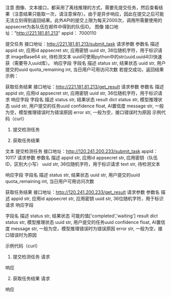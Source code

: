 注意
图像、文本接口，都采用了离线推理的方式，需要先提交任务，然后查看结果（注意结果只能取一次，请注意保存）。由于是异步响应，因此在提交之后可能无法立刻得到返回结果。此外API的提交上限为每天2000次，调用所需要使用的appsecret为各队伍在邮件中得到的队伍ID。
图像
接口地址："http://221.181.81.213"
appid： 7000110

提交任务
接口地址：http://221.181.81.213/submit_task
请求参数
参数名	描述
appid	str, 应用id
appsecret	str, 应用密钥
uuid	str, 36位随机字符，用于标识请求
imageBase64	str, 待检测文本
uuid可使用python中的str(uuid.uuid4())快速获（需要导入uuid库）。
响应字段
字段名	描述
status	str, 结果状态
uuid	str, 用户提交的uuid
quota_remaining	int, 当日用户可用访问次数
若提交成功，返回结果示例：
 
获取任务结果
接口地址：http://221.181.81.213/get_result
请求参数
参数名	描述
appid	str, 应用id
appsecret	str, 应用密钥
uuid	str, 36位随机字符，用于标识请求
响应字段
字段名	描述
status	str, 结果状态
result	dict
    status	str, 模型推理状态
    uuid	str, 用户提交的任务uuid
    confidence	float, AI置信度
    message	str, 一般为空，模型推理错误时为错误原因
error	str, 一般为空，接口错误时为原因
示例代码（curl）
1.	提交检测任务
 

2.	获取任务结果
 

文本
提交检测任务
接口地址：http://120.241.200.233/submit_task
appid： 10117
请求参数
参数名	描述
appid	str, 应用id
appsecret	str, 应用密钥（队伍ID，区别大小写）
uuid	str, 36位随机字符，用于标识请求
text	str, 待检测文本

响应字段
字段名	描述
status	str, 结果状态
uuid	str, 用户提交的uuid
quota_remaining	int, 当日用户可用访问次数

获取任务结果
接口地址：http://120.241.200.233/get_result
请求参数
参数名	描述
appid	str, 应用id
appsecret	str, 应用密钥
uuid	str, 36位随机字符，用于标识请求
响应字段

字段名	描述
status	str, 结果状态 可能的值['completed','waiting']
result	dict
    status	str, 模型推理状态
    uuid	str, 用户提交的任务uuid
    confidence	float, AI置信度
    message	str, 一般为空，模型推理错误时为错误原因
error	str, 一般为空，接口错误时为原因

示例代码（curl）
1.	提交检测任务
请求
 
响应
 
2.	获取任务结果
请求
 
响应